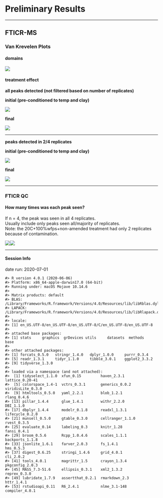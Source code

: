 Preliminary Results
================

-----

## FTICR-MS

### Van Krevelen Plots

#### domains

![](images/fticr_markdown/vankrev_domains-1.png)<!-- -->

#### treatment effect

**all peaks detected (not filtered based on number of replicates)**

**initial (pre-conditioned to temp and clay)**

![](images/fticr_markdown/vankrev_initial-1.png)<!-- -->

**final**

![](images/fticr_markdown/vankrev_final-1.png)<!-- -->

-----

**peaks detected in 2/4 replicates**

**initial (pre-conditioned to temp and clay)**

![](images/fticr_markdown/vankrev_initial_2of4-1.png)<!-- -->

**final**

![](images/fticr_markdown/vankrev_final_2of4-1.png)<!-- -->

-----

### FTICR QC

#### How many times was each peak seen?

If n = 4, the peak was seen in all 4 replicates.  
Usually include only peaks seen all/majority of replicates.  
Note: the 20C+100%wfps+non-amended treatment had only 2 replicates
because of contamination.

![](images/fticr_markdown/fticr_qc-1.png)<!-- -->![](images/fticr_markdown/fticr_qc-2.png)<!-- -->

-----

#### Session Info

date run: 2020-07-01

    #> R version 4.0.1 (2020-06-06)
    #> Platform: x86_64-apple-darwin17.0 (64-bit)
    #> Running under: macOS Mojave 10.14.6
    #> 
    #> Matrix products: default
    #> BLAS:   /Library/Frameworks/R.framework/Versions/4.0/Resources/lib/libRblas.dylib
    #> LAPACK: /Library/Frameworks/R.framework/Versions/4.0/Resources/lib/libRlapack.dylib
    #> 
    #> locale:
    #> [1] en_US.UTF-8/en_US.UTF-8/en_US.UTF-8/C/en_US.UTF-8/en_US.UTF-8
    #> 
    #> attached base packages:
    #> [1] stats     graphics  grDevices utils     datasets  methods   base     
    #> 
    #> other attached packages:
    #> [1] forcats_0.5.0   stringr_1.4.0   dplyr_1.0.0     purrr_0.3.4    
    #> [5] readr_1.3.1     tidyr_1.1.0     tibble_3.0.1    ggplot2_3.3.2  
    #> [9] tidyverse_1.3.0
    #> 
    #> loaded via a namespace (and not attached):
    #>  [1] tidyselect_1.1.0  xfun_0.15         haven_2.3.1       lattice_0.20-41  
    #>  [5] colorspace_1.4-1  vctrs_0.3.1       generics_0.0.2    viridisLite_0.3.0
    #>  [9] htmltools_0.5.0   yaml_2.2.1        blob_1.2.1        rlang_0.4.6      
    #> [13] pillar_1.4.4      glue_1.4.1        withr_2.2.0       DBI_1.1.0        
    #> [17] dbplyr_1.4.4      modelr_0.1.8      readxl_1.3.1      lifecycle_0.2.0  
    #> [21] munsell_0.5.0     gtable_0.3.0      cellranger_1.1.0  rvest_0.3.5      
    #> [25] evaluate_0.14     labeling_0.3      knitr_1.28        fansi_0.4.1      
    #> [29] broom_0.5.6       Rcpp_1.0.4.6      scales_1.1.1      backports_1.1.8  
    #> [33] jsonlite_1.6.1    farver_2.0.3      fs_1.4.1          hms_0.5.3        
    #> [37] digest_0.6.25     stringi_1.4.6     grid_4.0.1        cli_2.0.2        
    #> [41] tools_4.0.1       magrittr_1.5      crayon_1.3.4      pkgconfig_2.0.3  
    #> [45] MASS_7.3-51.6     ellipsis_0.3.1    xml2_1.3.2        reprex_0.3.0     
    #> [49] lubridate_1.7.9   assertthat_0.2.1  rmarkdown_2.3     httr_1.4.1       
    #> [53] rstudioapi_0.11   R6_2.4.1          nlme_3.1-148      compiler_4.0.1
